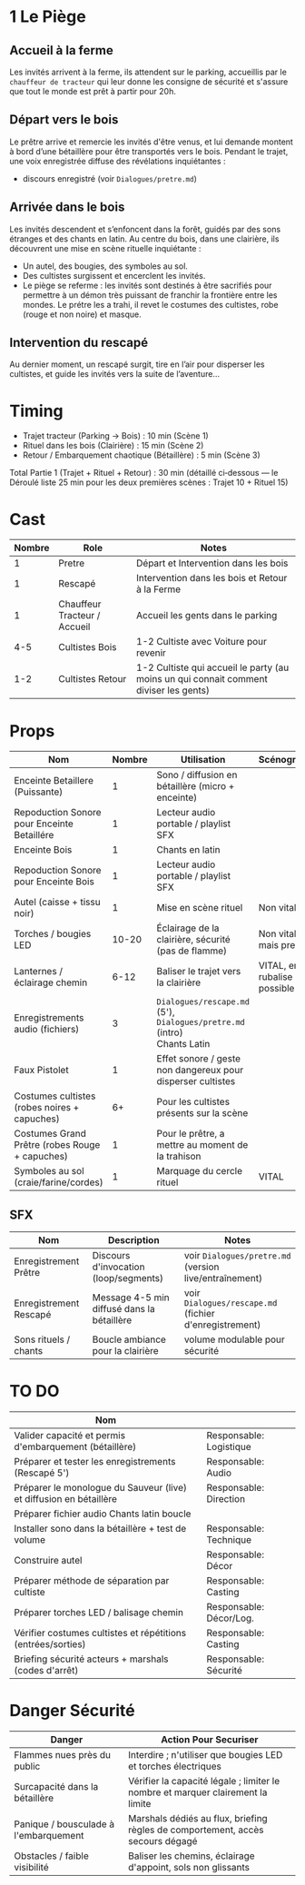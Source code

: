 # 1 Le Piège

## Accueil à la ferme

Les invités arrivent à la ferme, ils attendent sur le parking, accueillis par le `chauffeur de tracteur` qui leur donne les consigne de sécurité et s'assure que tout le monde est prêt à partir pour 20h.

## Départ vers le bois

Le prêtre arrive et remercie les invités d'être venus, et lui demande montent à bord d’une bétaillère pour être transportés vers le bois. Pendant le trajet, une voix enregistrée diffuse des révélations inquiétantes :

- discours enregistré (voir `Dialogues/pretre.md`)

## Arrivée dans le bois

Les invités descendent et s’enfoncent dans la forêt, guidés par des sons étranges et des chants en latin. Au centre du bois, dans une clairière, ils découvrent une mise en scène rituelle inquiétante :

- Un autel, des bougies, des symboles au sol.
- Des cultistes surgissent et encerclent les invités.
- Le piège se referme : les invités sont destinés à être sacrifiés pour permettre à un démon très puissant de franchir la frontière entre les mondes. Le prétre les a trahi, il revet le costumes des cultistes, robe (rouge et non noire) et masque.

## Intervention du rescapé

Au dernier moment, un rescapé surgit, tire en l’air pour disperser les cultistes, et guide les invités vers la suite de l’aventure…

# Timing

- Trajet tracteur (Parking → Bois) : 10 min (Scène 1)
- Rituel dans les bois (Clairière) : 15 min (Scène 2)
- Retour / Embarquement chaotique (Bétaillère) : 5 min (Scène 3)

Total Partie 1 (Trajet + Rituel + Retour) : 30 min (détaillé ci‑dessous — le Déroulé liste 25 min pour les deux premières scènes : Trajet 10 + Rituel 15)

# Cast

| Nombre | Role                         | Notes                                                                                 |
| ------ | ---------------------------- | ------------------------------------------------------------------------------------- |
| 1      | Pretre                       | Départ et Intervention dans les bois                                                  |
| 1      | Rescapé                      | Intervention dans les bois et Retour à la Ferme                                       |
| 1      | Chauffeur Tracteur / Accueil | Accueil les gents dans le parking                                                     |
| 4-5    | Cultistes Bois               | 1-2 Cultiste avec Voiture pour revenir                                                |
| 1-2    | Cultistes Retour             | 1-2 Cultiste qui accueil le party (au moins un qui connait comment diviser les gents) |

# Props

| Nom                                            | Nombre | Utilisation                                                                 | Scénographie                |
| ---------------------------------------------- | ------ | --------------------------------------------------------------------------- | --------------------------- |
| Enceinte Betaillere (Puissante)                | 1      | Sono / diffusion en bétaillère (micro + enceinte)                           |                             |
| Repoduction Sonore pour Enceinte Betaillére    | 1      | Lecteur audio portable / playlist SFX                                       |                             |
| Enceinte Bois                                  | 1      | Chants en latin                                                             |                             |
| Repoduction Sonore pour Enceinte Bois          | 1      | Lecteur audio portable / playlist SFX                                       |                             |
| Autel (caisse + tissu noir)                    | 1      | Mise en scène rituel                                                        | Non vital                   |
| Torches / bougies LED                          | 10-20  | Éclairage de la clairière, sécurité (pas de flamme)                         | Non vital, mais presque     |
| Lanternes / éclairage chemin                   | 6-12   | Baliser le trajet vers la clairière                                         | VITAL, en rubalise possible |
| Enregistrements audio (fichiers)               | 3      | `Dialogues/rescape.md` (5'), `Dialogues/pretre.md` (intro) <br>Chants Latin |                             |
| Faux Pistolet                                  | 1      | Effet sonore / geste non dangereux pour disperser cultistes                 |                             |
| Costumes cultistes (robes noires + capuches)   | 6+     | Pour les cultistes présents sur la scène                                    |                             |
| Costumes Grand Prêtre (robes Rouge + capuches) | 1      | Pour le prêtre, a mettre au moment de la trahison                           |                             |
| Symboles au sol (craie/farine/cordes)          | 1      | Marquage du cercle rituel                                                   | VITAL                       |

## SFX

| Nom                    | Description                                | Notes                                                  |
| ---------------------- | ------------------------------------------ | ------------------------------------------------------ |
| Enregistrement Prêtre  | Discours d'invocation (loop/segments)      | voir `Dialogues/pretre.md` (version live/entraînement) |
| Enregistrement Rescapé | Message 4-5 min diffusé dans la bétaillère | voir `Dialogues/rescape.md` (fichier d'enregistrement) |
| Sons rituels / chants  | Boucle ambiance pour la clairière          | volume modulable pour sécurité                         |

# TO DO

| Nom                                                                |                         |
| ------------------------------------------------------------------ | ----------------------- |
| Valider capacité et permis d'embarquement (bétaillère)             | Responsable: Logistique |
| Préparer et tester les enregistrements (Rescapé 5')                | Responsable: Audio      |
| Préparer le monologue du Sauveur (live) et diffusion en bétaillère | Responsable: Direction  |
| Préparer fichier audio Chants latin boucle                         |                         |
| Installer sono dans la bétaillère + test de volume                 | Responsable: Technique  |
| Construire autel                                                   | Responsable: Décor      |
| Préparer méthode de séparation par cultiste                        | Responsable: Casting    |
| Préparer torches LED / balisage chemin                             | Responsable: Décor/Log. |
| Vérifier costumes cultistes et répétitions (entrées/sorties)       | Responsable: Casting    |
| Briefing sécurité acteurs + marshals (codes d'arrêt)               | Responsable: Sécurité   |

# Danger Sécurité

| Danger                                    | Action Pour Securiser                                                           |
| ----------------------------------------- | ------------------------------------------------------------------------------- |
| Flammes nues près du public               | Interdire ; n'utiliser que bougies LED et torches électriques                   |
| Surcapacité dans la bétaillère            | Vérifier la capacité légale ; limiter le nombre et marquer clairement la limite |
| Panique / bousculade à l'embarquement     | Marshals dédiés au flux, briefing règles de comportement, accès secours dégagé  |
| Obstacles / faible visibilité             | Baliser les chemins, éclairage d'appoint, sols non glissants                    |
